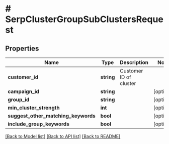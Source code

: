 # # SerpClusterGroupSubClustersRequest

## Properties

Name | Type | Description | Notes
------------ | ------------- | ------------- | -------------
**customer_id** | **string** | Customer ID of cluster |
**campaign_id** | **string** |  | [optional]
**group_id** | **string** |  | [optional]
**min_cluster_strength** | **int** |  | [optional]
**suggest_other_matching_keywords** | **bool** |  | [optional]
**include_group_keywords** | **bool** |  | [optional]

[[Back to Model list]](../../README.md#models) [[Back to API list]](../../README.md#endpoints) [[Back to README]](../../README.md)
